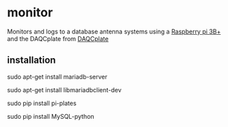 # monitor
Monitors and logs to a database antenna systems using a [Raspberry pi 3B+](https://www.raspberrypi.org/products/raspberry-pi-3-model-b-plus/) and the DAQCplate from [DAQCplate](https://pi-plates.com/daqcr1/)

## installation
sudo apt-get install mariadb-server

sudo apt-get install libmariadbclient-dev

sudo pip install pi-plates

sudo pip install MySQL-python

